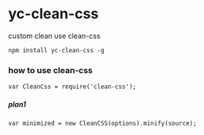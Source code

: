 yc-clean-css
============

custom clean use clean-css


```shell
npm install yc-clean-css -g
```

### how to use clean-css

```shell
var CleanCss = require('clean-css');
```

##### plan1
```shell
var minimized = new CleanCSS(options).minify(source);
```



